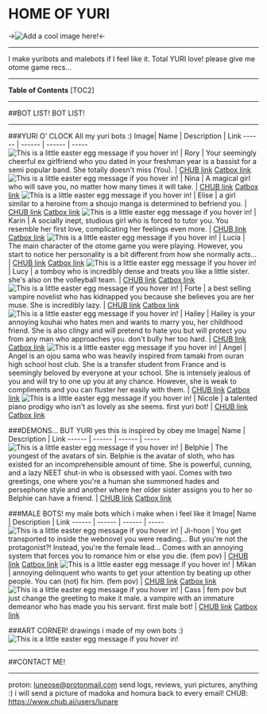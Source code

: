 # HOME OF YURI
->![Add a cool image here!](https://i.pinimg.com/564x/88/97/57/8897570ffba150fab45d70c0a9483630.jpg)<-
***
I make yuribots and malebots if I feel like it. Total YURI love! please give me otome game recs...

***
**Table of Contents**
[TOC2]
***
##BOT LIST! BOT LIST!
***
###YURI O' CLOCK
All my yuri bots :)
Image| Name | Description | Link
------ | ------ | ------ | -----
 ![This is a little easter egg message if you hover in!](https://files.catbox.moe/mrh4jy.png) | Rory | Your seemingly cheerful ex girlfriend who you dated in your freshman year is a bassist for a semi popular band. She totally doesn't miss (You). | [CHUB link](https://www.chub.ai/characters/lunare/nina-f031fcd3) [Catbox link](https://files.catbox.moe/mrh4jy.png)
 ![This is a little easter egg message if you hover in!](https://files.catbox.moe/n01rjf.png) | Nina | A magical girl who will save you, no matter how many times it will take. | [CHUB link](https://www.chub.ai/characters/lunare/nina-f031fcd3) [Catbox link](https://files.catbox.moe/n01rjf.png)
 ![This is a little easter egg message if you hover in!](https://files.catbox.moe/hojj5a.png) | Elise | a girl similar to a heroine from a shoujo manga is determined to befriend you. | [CHUB link](https://www.chub.ai/characters/lunare/elise-ffb97921/main) [Catbox link](https://files.catbox.moe/hojj5a.png)
 ![This is a little easter egg message if you hover in!](https://files.catbox.moe/36bev7.png) | Karin | A socially inept, studious girl who is forced to tutor you. You resemble her first love, complicating her feelings even more. | [CHUB link](https://www.chub.ai/characters/lunare/karin-8b36cd2b/main) [Catbox link](https://files.catbox.moe/36bev7.png)
 ![This is a little easter egg message if you hover in!](https://files.catbox.moe/5fs2n4.png) | Lucia | The main character of the otome game you were playing. However, you start to notice her personality is a bit different from how she normally acts... | [CHUB link](https://www.chub.ai/characters/lunare/lucia-bdbe1ae4/main) [Catbox link](https://files.catbox.moe/5fs2n4.png)
 ![This is a little easter egg message if you hover in!](https://files.catbox.moe/g7xb3i.png) | Lucy | a tomboy who is incredibly dense and treats you like a little sister. she's also on the volleyball team. | [CHUB link](https://www.chub.ai/characters/lunare/lucy-872d8eef/main) [Catbox link](https://files.catbox.moe/g7xb3i.png)
 ![This is a little easter egg message if you hover in!](https://files.catbox.moe/716tgp.png) | Forte | a best selling vampire novelist who has kidnapped you because she believes you are her muse. She is incredibly lazy. | [CHUB link](https://www.chub.ai/characters/lunare/forte-48ed2526) [Catbox link](https://files.catbox.moe/716tgp.png)
 ![This is a little easter egg message if you hover in!](https://files.catbox.moe/rhzdlm.png) | Hailey | Hailey is your annoying kouhai who hates men and wants to marry you, her childhood friend. She is also clingy and will pretend to hate you but will protect you from any man who approaches you. don't bully her too hard. | [CHUB link](https://www.chub.ai/characters/lunare/hailey-7a4dc116) [Catbox link](https://files.catbox.moe/rhzdlm.png)
 ![This is a little easter egg message if you hover in!](https://files.catbox.moe/rxcwvx.png) | Angel | Angel is an ojou sama who was heavily inspired from tamaki from ouran high school host club. She is a transfer student from France and is seemingly beloved by everyone at your school. She is intensely jealous of you and will try to one up you at any chance. However, she is weak to compliments and you can fluster her easily with them. | [CHUB link](https://www.chub.ai/characters/lunare/angel-a1e0109f) [Catbox link](https://files.catbox.moe/rxcwvx.png)
 ![This is a little easter egg message if you hover in!](https://files.catbox.moe/3uay4n.png) | Nicole | a talented piano prodigy who isn't as lovely as she seems. first yuri bot! | [CHUB link](https://www.chub.ai/characters/lunare/46348752-7781-43e6-bcf7-afe5cbd1c11b) [Catbox link](https://files.catbox.moe/3uay4n.png)

###DEMONS... BUT YURI
yes this is inspired by obey me
Image| Name | Description | Link
------ | ------ | ------ | -----
 ![This is a little easter egg message if you hover in!](https://files.catbox.moe/gkfr8s.png) | Belphie | The youngest of the avatars of sin. Belphie is the avatar of sloth, who has existed for an incomprehensible amount of time. She is powerful, cunning, and a lazy NEET shut-in who is obsessed with yaoi. Comes with two greetings, one where you're a human she summoned hades and persephone style and another where her older sister assigns you to her so Belphie can have a friend. | [CHUB link](https://www.chub.ai/characters/lunare/belphie-0660a1e8/main) [Catbox link](https://files.catbox.moe/gkfr8s.png)

###MALE BOTS!
my male bots which i make when i feel like it
Image| Name | Description | Link
------ | ------ | ------ | -----
 ![This is a little easter egg message if you hover in!](https://files.catbox.moe/0hzglh.png) | Ji-hoon | You get transported to inside the webnovel you were reading... But you're not the protagonist?! Instead, you're the female lead... Comes with an annoying system that forces you to romance him or else you die. (fem pov) | [CHUB link](https://www.chub.ai/characters/lunare/ji-hoon-29fe2394) [Catbox link](https://files.catbox.moe/0hzglh.png)
 ![This is a little easter egg message if you hover in!](https://files.catbox.moe/wb0xn9.png) | Mikan | annoying delinquent who wants to get your attention by beating up other people. You can (not) fix him. (fem pov) | [CHUB link](https://www.chub.ai/characters/lunare/mikan-cf379ab0/main) [Catbox link](https://files.catbox.moe/wb0xn9.png)
 ![This is a little easter egg message if you hover in!](https://files.catbox.moe/vw3wpl.png) | Cass | fem pov but just change the greeting to make it male. a vampire with an immature demeanor who has made you his servant. first male bot! | [CHUB link](https://www.chub.ai/characters/lunare/8edb2e16-7267-4d24-93b8-89da8db86d14) [Catbox link](https://files.catbox.moe/vw3wpl.png)

###ART CORNER!
drawings i made of my own bots :)
![This is a little easter egg message if you hover in!](https://files.catbox.moe/t88fx1.png) 

***
##CONTACT ME!
***
proton: luneose@protonmail.com send logs, reviews, yuri pictures, anything :) i will send a picture of madoka and homura back to every email!
CHUB: https://www.chub.ai/users/lunare